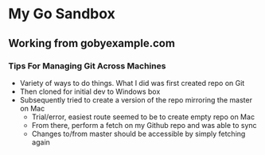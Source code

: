 # My Go Sandbox
## Working from gobyexample.com

### Tips For Managing Git Across Machines
* Variety of ways to do things. What I did was first created repo on Git
* Then cloned for initial dev to Windows box
* Subsequently tried to create a version of the repo mirroring the master on Mac
	* Trial/error, easiest route seemed to be to create empty repo on Mac
	* From there, perform a fetch on my Github repo and was able to sync
	* Changes to/from master should be accessible by simply fetching again
